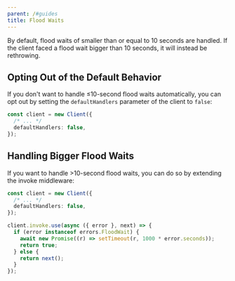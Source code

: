 ```yaml
---
parent: /#guides
title: Flood Waits
---
```


By default, flood waits of smaller than or equal to 10 seconds are handled. If
the client faced a flood wait bigger than 10 seconds, it will instead be
rethrowing.

## Opting Out of the Default Behavior

If you don't want to handle ≤10-second flood waits automatically, you can opt
out by setting the `defaultHandlers` parameter of the client to `false`:

```ts
const client = new Client({
  /* ... */
  defaultHandlers: false,
});
```

## Handling Bigger Flood Waits

If you want to handle >10-second flood waits, you can do so by extending the
invoke middleware:

```ts
const client = new Client({
  /* ... */
  defaultHandlers: false,
});

client.invoke.use(async ({ error }, next) => {
  if (error instanceof errors.FloodWait) {
    await new Promise((r) => setTimeout(r, 1000 * error.seconds));
    return true;
  } else {
    return next();
  }
});
```
